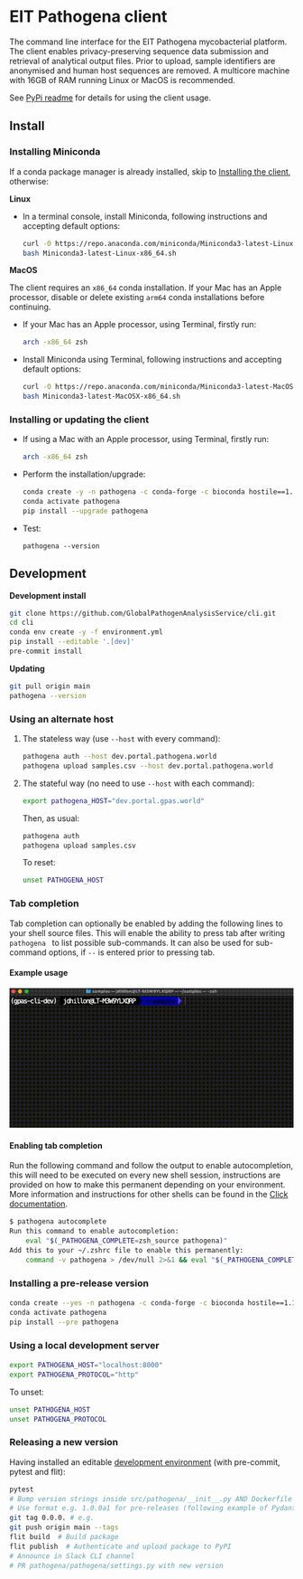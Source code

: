 # EIT Pathogena client

The command line interface for the EIT Pathogena mycobacterial platform. The client enables privacy-preserving sequence data submission and retrieval of analytical output files. Prior to upload, sample identifiers are anonymised and human host sequences are removed. A multicore machine with 16GB of RAM running Linux or MacOS is recommended.

See [PyPi readme](README_pypi.md) for details for using the client usage.

## Install

### Installing Miniconda

If a conda package manager is already installed, skip to [Installing the client](#installing-or-updating-the-client), otherwise:

**Linux**

- In a terminal console, install Miniconda, following instructions and accepting default options:
  ```bash
  curl -O https://repo.anaconda.com/miniconda/Miniconda3-latest-Linux-x86_64.sh
  bash Miniconda3-latest-Linux-x86_64.sh
  ```

**MacOS**

The client requires an `x86_64` conda installation. If your Mac has an Apple processor, disable or delete existing `arm64` conda installations before continuing.

- If your Mac has an Apple processor, using Terminal, firstly run:
  ```bash
  arch -x86_64 zsh
  ```
- Install Miniconda using Terminal, following instructions and accepting default options:
  ```bash
  curl -O https://repo.anaconda.com/miniconda/Miniconda3-latest-MacOSX-x86_64.sh
  bash Miniconda3-latest-MacOSX-x86_64.sh
  ```



### Installing or updating the client

- If using a Mac with an Apple processor, using Terminal, firstly run:

  ```bash
  arch -x86_64 zsh
  ```

- Perform the installation/upgrade:
  ```bash
  conda create -y -n pathogena -c conda-forge -c bioconda hostile==1.1.0
  conda activate pathogena
  pip install --upgrade pathogena
  ```

- Test:
  ```
  pathogena --version
  ```


## Development

**Development install**

```bash
git clone https://github.com/GlobalPathogenAnalysisService/cli.git
cd cli
conda env create -y -f environment.yml
pip install --editable '.[dev]'
pre-commit install
```

**Updating**

```bash
git pull origin main
pathogena --version
```


### Using an alternate host

1. The stateless way (use `--host` with every command):
   ```bash
   pathogena auth --host dev.portal.pathogena.world
   pathogena upload samples.csv --host dev.portal.pathogena.world
   ```

2. The stateful way (no need to use `--host` with each command):
   ```bash
   export pathogena_HOST="dev.portal.gpas.world"
   ```

   Then, as usual:
   ```bash
   pathogena auth
   pathogena upload samples.csv
   ```

   To reset:
   ```bash
   unset PATHOGENA_HOST
   ```

### Tab completion

Tab completion can optionally be enabled by adding the following lines to your shell source files. 
This will enable the ability to press tab after writing `pathogena ` to list possible sub-commands. It can also be used
for sub-command options, if `--` is entered prior to pressing tab.

#### Example usage

![tab-complete.gif](src/assets/tab-complete.gif)

#### Enabling tab completion

Run the following command and follow the output to enable autocompletion, this will need to be executed
on every new shell session, instructions are provided on how to make this permanent depending on your
environment. More information and instructions for other shells can be found in the 
[Click documentation](https://click.palletsprojects.com/en/8.1.x/shell-completion/).

```bash
$ pathogena autocomplete
Run this command to enable autocompletion:
    eval "$(_PATHOGENA_COMPLETE=zsh_source pathogena)"
Add this to your ~/.zshrc file to enable this permanently:
    command -v pathogena > /dev/null 2>&1 && eval "$(_PATHOGENA_COMPLETE=zsh_source pathogena)"
```


### Installing a pre-release version

```bash
conda create --yes -n pathogena -c conda-forge -c bioconda hostile==1.1.0
conda activate pathogena
pip install --pre pathogena
```



### Using a local development server

```bash
export PATHOGENA_HOST="localhost:8000"
export PATHOGENA_PROTOCOL="http"
```
To unset:
```bash
unset PATHOGENA_HOST
unset PATHOGENA_PROTOCOL
```



### Releasing a new version

Having installed an editable [development environment](https://github.com/GlobalPathogenAnalysisService/client?tab=readme-ov-file#development) (with pre-commit, pytest and flit):

```bash
pytest
# Bump version strings inside src/pathogena/__init__.py AND Dockerfile
# Use format e.g. 1.0.0a1 for pre-releases (following example of Pydantic)
git tag 0.0.0. # e.g.
git push origin main --tags
flit build  # Build package
flit publish  # Authenticate and upload package to PyPI
# Announce in Slack CLI channel
# PR pathogena/pathogena/settings.py with new version
```
